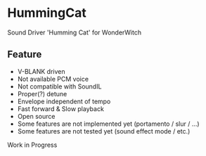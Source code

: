 # HummingCat
Sound Driver 'Humming Cat' for WonderWitch

## Feature
- V-BLANK driven
- Not available PCM voice
- Not compatible with SoundIL
- Proper(?) detune
- Envelope independent of tempo
- Fast forward & Slow playback
- Open source
- Some features are not implemented yet (portamento / slur / ...)
- Some features are not tested yet (sound effect mode / etc.)

Work in Progress
